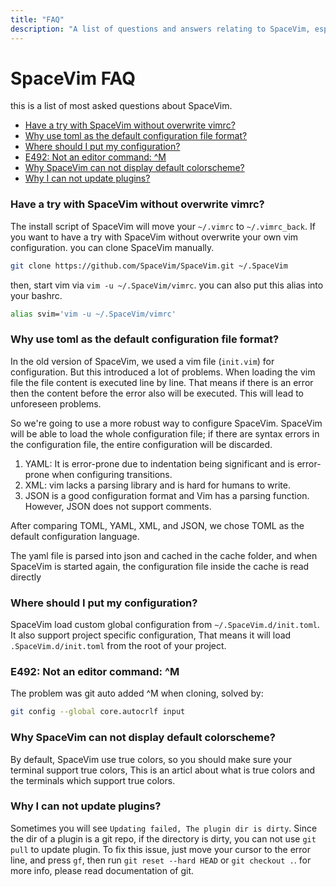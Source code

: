 ```yaml
---
title: "FAQ" 
description: "A list of questions and answers relating to SpaceVim, especially one most asked in SpaceVim community" 
---
```


# SpaceVim FAQ

this is a list of most asked questions about SpaceVim.

<!-- vim-markdown-toc GFM -->

- [Have a try with SpaceVim without overwrite vimrc?](#have-a-try-with-spacevim-without-overwrite-vimrc)
- [Why use toml as the default configuration file format?](#why-use-toml-as-the-default-configuration-file-format)
- [Where should I put my configuration?](#where-should-i-put-my-configuration)
- [E492: Not an editor command: ^M](#e492-not-an-editor-command-m)
- [Why SpaceVim can not display default colorscheme?](#why-spacevim-can-not-display-default-colorscheme)
- [Why I can not update plugins?](#why-i-can-not-update-plugins)

<!-- vim-markdown-toc -->

### Have a try with SpaceVim without overwrite vimrc?

The install script of SpaceVim will move your `~/.vimrc` to `~/.vimrc_back`. If you want to have a try with SpaceVim without overwrite
your own vim configuration. you can clone SpaceVim manually.

```sh
git clone https://github.com/SpaceVim/SpaceVim.git ~/.SpaceVim
```

then, start vim via `vim -u ~/.SpaceVim/vimrc`. you can also put this alias into your bashrc.

```sh
alias svim='vim -u ~/.SpaceVim/vimrc'
```


### Why use toml as the default configuration file format?

In the old version of SpaceVim, we used a vim file (`init.vim`) for configuration. But this introduced a lot of problems. When loading the vim file the file content is executed line by line. That means if there is an error then the content before the error also will be executed. This will lead to unforeseen problems.

So we're going to use a more robust way to configure SpaceVim. SpaceVim will be able to load the whole configuration file; if there are syntax errors in the configuration file, the entire configuration will be discarded.

1.  YAML: It is error-prone due to indentation being significant and is error-prone when configuring transitions.
2.  XML: vim lacks a parsing library and is hard for humans to write.
3.  JSON is a good configuration format and Vim has a parsing function. However, JSON does not support comments.

After comparing TOML, YAML, XML, and JSON, we chose TOML as the default configuration language.

<!-- I don't understand this -->

The yaml file is parsed into json and cached in the cache folder, and when SpaceVim is started again, the configuration file inside the cache is read directly

### Where should I put my configuration?

SpaceVim load custom global configuration from `~/.SpaceVim.d/init.toml`. It also support project specific configuration, 
That means it will load `.SpaceVim.d/init.toml` from the root of your project.

### E492: Not an editor command: ^M

The problem was git auto added ^M when cloning, solved by:

```sh
git config --global core.autocrlf input
```

### Why SpaceVim can not display default colorscheme?

By default, SpaceVim use true colors, so you should make sure your terminal support true colors, This is an articl about
what is true colors and the terminals which support true colors.

### Why I can not update plugins?

Sometimes you will see `Updating failed, The plugin dir is dirty`. Since the dir of a plugin is a git repo, if the
directory is dirty, you can not use `git pull` to update plugin. To fix this issue, just move your cursor to the
error line, and press `gf`, then run `git reset --hard HEAD` or `git checkout .`. for more info, please read
documentation of git.
